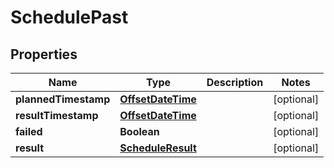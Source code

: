 
# SchedulePast

## Properties
Name | Type | Description | Notes
------------ | ------------- | ------------- | -------------
**plannedTimestamp** | [**OffsetDateTime**](OffsetDateTime.md) |  |  [optional]
**resultTimestamp** | [**OffsetDateTime**](OffsetDateTime.md) |  |  [optional]
**failed** | **Boolean** |  |  [optional]
**result** | [**ScheduleResult**](ScheduleResult.md) |  |  [optional]



